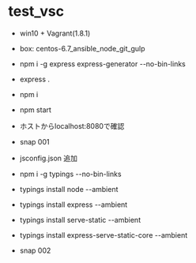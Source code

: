 # test_vsc

- win10 + Vagrant(1.8.1)
- box: centos-6.7_ansible_node_git_gulp


- npm i -g express express-generator --no-bin-links
- express .
- npm i
- npm start
- ホストからlocalhost:8080で確認
- snap 001
 
- jsconfig.json 追加
- npm i -g typings --no-bin-links
- typings install node --ambient
- typings install express --ambient
- typings install serve-static --ambient
- typings install express-serve-static-core --ambient
- snap 002


